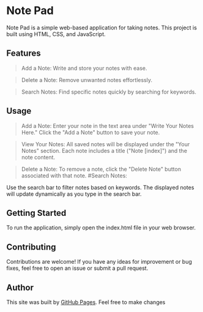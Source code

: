 # Note Pad
Note Pad is a simple web-based application for taking notes. This project is built using HTML, CSS, and JavaScript.

## Features

> Add a Note: Write and store your notes with ease.

> Delete a Note: Remove unwanted notes effortlessly.

> Search Notes: Find specific notes quickly by searching for keywords.

## Usage

> Add a Note:
Enter your note in the text area under "Write Your Notes Here."
Click the "Add a Note" button to save your note.

> View Your Notes:
All saved notes will be displayed under the "Your Notes" section.
Each note includes a title ("Note [index]") and the note content.

> Delete a Note:
To remove a note, click the "Delete Note" button associated with that note.
#Search Notes:

Use the search bar to filter notes based on keywords.
The displayed notes will update dynamically as you type in the search bar.

## Getting Started
To run the application, simply open the index.html file in your web browser.

## Contributing
Contributions are welcome! If you have any ideas for improvement or bug fixes, feel free to open an issue or submit a pull request.

## Author 
This site was built by [GitHub Pages]([https://pages.github.com/](https://github.com/foreshubham/Note-Pad)https://github.com/foreshubham/).
Feel free to make changes
